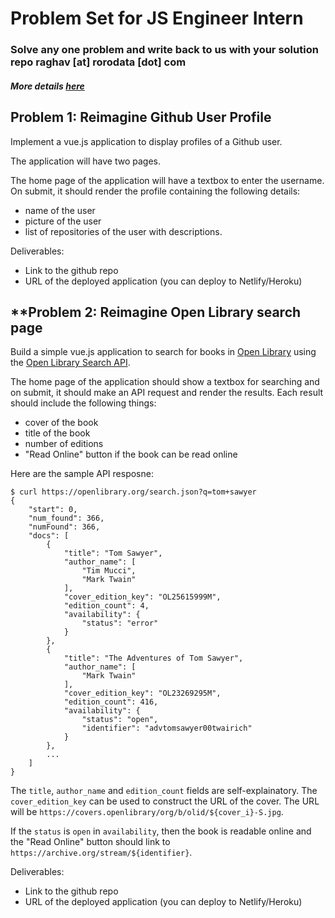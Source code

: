 # Problem Set for JS Engineer Intern
### Solve any one problem and write back to us with your solution repo raghav [at] rorodata [dot] com
##### More details [here](https://angel.co/rorodata/jobs/234424-javascript-frontend-intern)

## **Problem 1: Reimagine Github User Profile**

Implement a vue.js application to display profiles of a Github user. 

The application will have two pages.

The home page of the application will have a textbox to enter the username. On submit, it should render the profile containing the following details:
- name of the user
- picture of the user
- list of repositories of the user with descriptions.

Deliverables:
- Link to the github repo
- URL of the deployed application (you can deploy to Netlify/Heroku)

## **Problem 2: Reimagine Open Library search page

Build a simple vue.js application to search for books in [Open Library][ol] using the [Open Library Search API][search-api].

[ol]: https://openlibrary.org/
[search-api]: https://openlibrary.org/dev/docs/api/search

The home page of the application should show a textbox for searching and on submit, it should make an API request and render the results. Each result should include the following things:

* cover of the book
* title of the book
* number of editions
* "Read Online" button if the book can be read online

Here are the sample API resposne:

```
$ curl https://openlibrary.org/search.json?q=tom+sawyer
{
    "start": 0,
    "num_found": 366,
    "numFound": 366,
    "docs": [
        {
            "title": "Tom Sawyer",
            "author_name": [
                "Tim Mucci",
                "Mark Twain"
            ],
            "cover_edition_key": "OL25615999M",
            "edition_count": 4,
            "availability": {
                "status": "error"
            }  
        },
        {
            "title": "The Adventures of Tom Sawyer",
            "author_name": [
                "Mark Twain"
            ],
            "cover_edition_key": "OL23269295M",
            "edition_count": 416,
            "availability": {
                "status": "open",
                "identifier": "advtomsawyer00twairich"
            }
        },
        ...
    ]
}
```

The `title`, `author_name` and `edition_count` fields are self-explainatory. The `cover_edition_key` can be used to construct the URL of the cover. The URL will be `https://covers.openlibrary/org/b/olid/${cover_i}-S.jpg`.

If the `status` is `open` in `availability`, then the book is readable online and the "Read Online" button should link to `https://archive.org/stream/${identifier}`.


Deliverables:
- Link to the github repo
- URL of the deployed application (you can deploy to Netlify/Heroku)
